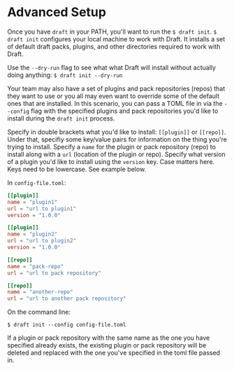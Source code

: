 # Advanced Setup

Once you have `draft` in your PATH, you'll want to run the `$ draft init`. `$ draft init` configures your local machine to work with Draft. It installs a set of default draft packs, plugins, and other directories required to work with Draft.

Use the `--dry-run` flag to see what what Draft will install without actually doing anything: `$ draft init --dry-run`


Your team may also have a set of plugins and pack repositories (repos) that they want to use or you all may even want to override some of the default ones that are installed. In this scenario, you can pass a TOML file in via the `--config` flag with the specified plugins and pack repositories you'd like to install during the `draft init` process.

Specify in double brackets what you'd like to install: `[[plugin]]` or `[[repo]]`. Under that, specifiy some key/value pairs for information on the thing you're trying to install. Specify a `name` for the plugin or pack repository (repo) to install along with a `url` (location of the plugin or repo). Specify what version of a plugin you'd like to install using the `version` key. Case matters here. Keys need to be lowercase. See example below.

In `config-file.toml`:

```toml
[[plugin]]
name = "plugin1"
url = "url to plugin1"
version = "1.0.0"

[[plugin]]
name = "plugin2"
url = "url to plugin2"
version = "1.0.0"

[[repo]]
name = "pack-repo"
url = "url to pack repository"

[[repo]]
name = "another-repo"
url = "url to another pack repository"
```

On the command line:
```console
$ draft init --config config-file.toml
```

If a plugin or pack repository with the same name as the one you have specified already exists, the existing plugin or pack repository will be deleted and replaced with the one you've specified in the toml file passed in.
